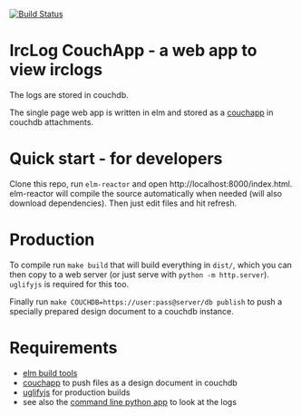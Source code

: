 
[![Build Status](https://travis-ci.com/irclogs/elm.svg?branch=master)](https://travis-ci.com/irclogs/elm)

# IrcLog CouchApp - a web app to view irclogs

The logs are stored in couchdb.

The single page web app is written in elm and stored as a
[couchapp](http://couchapp.readthedocs.io/en/latest/intro/what-is-couchapp.html)
in couchdb attachments.


# Quick start - for developers

Clone this repo, run `elm-reactor` and open http://localhost:8000/index.html. elm-reactor
will compile the source automatically when needed (will also download dependencies).
Then just edit files and hit refresh.


# Production

To compile run `make build` that will build everything in `dist/`,
which you can then copy to a web server (or just serve with `python -m http.server`).
`uglifyjs` is required for this too.

Finally run `make COUCHDB=https://user:pass@server/db publish` to push a specially prepared design document to a couchdb instance.


# Requirements

* [elm build tools](https://guide.elm-lang.org/install.html)
* [couchapp](http://couchapp.readthedocs.io/en/latest/couchapp/install.html) to push files as a design document in couchdb
* [uglifyjs](https://github.com/mishoo/UglifyJS2) for production builds
* see also the [command line python app](https://gist.github.com/gdamjan/4279243/) to look at the logs
